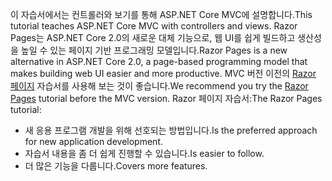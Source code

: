 <span data-ttu-id="a448e-101">이 자습서에서는 컨트롤러와 보기를 통해 ASP.NET Core MVC에 설명합니다.</span><span class="sxs-lookup"><span data-stu-id="a448e-101">This tutorial teaches ASP.NET Core MVC with controllers and views.</span></span> <span data-ttu-id="a448e-102">Razor Pages는 ASP.NET Core 2.0의 새로운 대체 기능으로, 웹 UI를 쉽게 빌드하고 생산성을 높일 수 있는 페이지 기반 프로그래밍 모델입니다.</span><span class="sxs-lookup"><span data-stu-id="a448e-102">Razor Pages is a new alternative in ASP.NET Core 2.0, a page-based programming model that makes building web UI easier and more productive.</span></span> <span data-ttu-id="a448e-103">MVC 버전 이전의 [Razor 페이지](xref:tutorials/razor-pages/razor-pages-start) 자습서를 사용해 보는 것이 좋습니다.</span><span class="sxs-lookup"><span data-stu-id="a448e-103">We recommend you try the [Razor Pages](xref:tutorials/razor-pages/razor-pages-start) tutorial before the MVC version.</span></span> <span data-ttu-id="a448e-104">Razor 페이지 자습서:</span><span class="sxs-lookup"><span data-stu-id="a448e-104">The Razor Pages tutorial:</span></span>

* <span data-ttu-id="a448e-105">새 응용 프로그램 개발을 위해 선호되는 방법입니다.</span><span class="sxs-lookup"><span data-stu-id="a448e-105">Is the preferred approach for new application development.</span></span>
* <span data-ttu-id="a448e-106">자습서 내용을 좀 더 쉽게 진행할 수 있습니다.</span><span class="sxs-lookup"><span data-stu-id="a448e-106">Is easier to follow.</span></span>
* <span data-ttu-id="a448e-107">더 많은 기능을 다룹니다.</span><span class="sxs-lookup"><span data-stu-id="a448e-107">Covers more features.</span></span>
